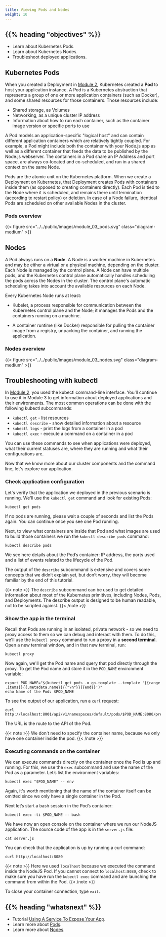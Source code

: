 ```yaml
---
title: Viewing Pods and Nodes
weight: 10
---
```


## {{% heading "objectives" %}}

* Learn about Kubernetes Pods.
* Learn about Kubernetes Nodes.
* Troubleshoot deployed applications.

## Kubernetes Pods

When you created a Deployment in [Module 2](/docs/tutorials/kubernetes-basics/deploy-app/deploy-intro/),
Kubernetes created a **Pod** to host your application instance. A Pod is a Kubernetes
abstraction that represents a group of one or more application containers (such as Docker),
and some shared resources for those containers. Those resources include:

* Shared storage, as Volumes
* Networking, as a unique cluster IP address
* Information about how to run each container, such as the container image version
or specific ports to use

A Pod models an application-specific "logical host" and can contain different application
containers which are relatively tightly coupled. For example, a Pod might include
both the container with your Node.js app as well as a different container that feeds
the data to be published by the Node.js webserver. The containers in a Pod share an
IP Address and port space, are always co-located and co-scheduled, and run in a shared
context on the same Node.

Pods are the atomic unit on the Kubernetes platform. When we create a Deployment
on Kubernetes, that Deployment creates Pods with containers inside them (as opposed
to creating containers directly). Each Pod is tied to the Node where it is scheduled,
and remains there until termination (according to restart policy) or deletion. In
case of a Node failure, identical Pods are scheduled on other available Nodes in
the cluster.

### Pods overview

{{< figure src="../../public/images/module_03_pods.svg" class="diagram-medium" >}}

## Nodes

A Pod always runs on a **Node**. A Node is a worker machine in Kubernetes and may
be either a virtual or a physical machine, depending on the cluster. Each Node is
managed by the control plane. A Node can have multiple pods, and the Kubernetes
control plane automatically handles scheduling the pods across the Nodes in the
cluster. The control plane's automatic scheduling takes into account the available
resources on each Node.

Every Kubernetes Node runs at least:

* Kubelet, a process responsible for communication between the Kubernetes control
plane and the Node; it manages the Pods and the containers running on a machine.

* A container runtime (like Docker) responsible for pulling the container image
from a registry, unpacking the container, and running the application.

### Nodes overview

{{< figure src="../../public/images/module_03_nodes.svg" class="diagram-medium" >}}

## Troubleshooting with kubectl

In [Module 2](/docs/tutorials/kubernetes-basics/deploy-app/deploy-intro/), you used
the kubectl command-line interface. You'll continue to use it in Module 3 to get
information about deployed applications and their environments. The most common
operations can be done with the following kubectl subcommands:

* `kubectl get` - list resources
* `kubectl describe` - show detailed information about a resource
* `kubectl logs`  - print the logs from a container in a pod
* `kubectl exec` - execute a command on a container in a pod

You can use these commands to see when applications were deployed, what their current
statuses are, where they are running and what their configurations are.

Now that we know more about our cluster components and the command line, let's explore
our application.

### Check application configuration

Let's verify that the application we deployed in the previous scenario is running.
We'll use the `kubectl get` command and look for existing Pods:

```shell
kubectl get pods
```

If no pods are running, please wait a couple of seconds and list the Pods again.
You can continue once you see one Pod running.

Next, to view what containers are inside that Pod and what images are used to build
those containers we run the `kubectl describe pods` command:

```shell
kubectl describe pods
```

We see here details about the Pod’s container: IP address, the ports used and a
list of events related to the lifecycle of the Pod.

The output of the `describe` subcommand is extensive and covers some concepts that
we didn’t explain yet, but don’t worry, they will become familiar by the end of this tutorial.

{{< note >}}
The `describe` subcommand can be used to get detailed information about most of the
Kubernetes primitives, including Nodes, Pods, and Deployments. The describe output is
designed to be human readable, not to be scripted against.
{{< /note >}}

### Show the app in the terminal

Recall that Pods are running in an isolated, private network - so we need to proxy access
to them so we can debug and interact with them. To do this, we'll use the `kubectl proxy`
command to run a proxy in a **second terminal**. Open a new terminal window, and
in that new terminal, run:

```shell
kubectl proxy
```

Now again, we'll get the Pod name and query that pod directly through the proxy.
To get the Pod name and store it in the `POD_NAME` environment variable:

```shell
export POD_NAME="$(kubectl get pods -o go-template --template '{{range .items}}{{.metadata.name}}{{"\n"}}{{end}}')"
echo Name of the Pod: $POD_NAME
```

To see the output of our application, run a `curl` request:

```shell
curl http://localhost:8001/api/v1/namespaces/default/pods/$POD_NAME:8080/proxy/
```

The URL is the route to the API of the Pod.

{{< note >}}
We don't need to specify the container name, because we only have one container inside the pod.
{{< /note >}}

### Executing commands on the container

We can execute commands directly on the container once the Pod is up and running.
For this, we use the `exec` subcommand and use the name of the Pod as a parameter.
Let’s list the environment variables:

```shell
kubectl exec "$POD_NAME" -- env
```

Again, it's worth mentioning that the name of the container itself can be omitted
since we only have a single container in the Pod.

Next let’s start a bash session in the Pod’s container:

```shell
kubectl exec -ti $POD_NAME -- bash
```

We have now an open console on the container where we run our NodeJS application.
The source code of the app is in the `server.js` file:

```shell
cat server.js
```

You can check that the application is up by running a curl command:

```shell
curl http://localhost:8080
```

{{< note >}}
Here we used `localhost` because we executed the command inside the NodeJS Pod.
If you cannot connect to `localhost:8080`, check to make sure you have run the
`kubectl exec` command and are launching the command from within the Pod.
{{< /note >}}

To close your container connection, type `exit`.

## {{% heading "whatsnext" %}}

* Tutorial
[Using A Service To Expose Your App](/docs/tutorials/kubernetes-basics/expose/expose-intro/).
* Learn more about [Pods](/docs/concepts/workloads/pods/).
* Learn more about [Nodes](/docs/concepts/architecture/nodes/).
